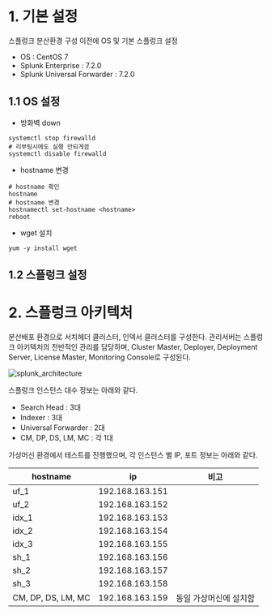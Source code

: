 # 1. 기본 설정

스플렁크 분산환경 구성 이전에 OS 및 기본 스플렁크 설정

- OS : CentOS 7
- Splunk Enterprise : 7.2.0
- Splunk Universal Forwarder : 7.2.0

## 1.1 OS 설정

- 방화벽 down
```
systemctl stop firewalld
# 리부팅시에도 실행 안되게끔 
systemctl disable firewalld
```
- hostname 변경
```
# hostname 확인
hostname
# hostname 변경
hostnamectl set-hostname <hostname>
reboot
```
- wget 설치
```
yum -y install wget
```

## 1.2 스플렁크 설정

# 2. 스플렁크 아키텍처

분산배포 환경으로 서치헤더 클러스터, 인덱서 클러스터를 구성한다. 관리서버는 스플렁크 아키텍처의 전반적인 관리를 담당하며, Cluster Master, Deployer, Deployment Server, License Master, Monitoring Console로 구성된다.

![splunk_architecture](https://user-images.githubusercontent.com/6319057/47417248-8af0fd80-d7b2-11e8-942a-9ec1c7252d07.png)

스플렁크 인스턴스 대수 정보는 아래와 같다.

- Search Head : 3대
- Indexer : 3대
- Universal Forwarder : 2대
- CM, DP, DS, LM, MC : 각 1대

가상머신 환경에서 테스트를 진행했으며, 각 인스턴스 별 IP, 포트 정보는 아래와 같다.

hostname | ip | 비고
---- | ---- | ----
uf_1 |192.168.163.151|
uf_2 |192.168.163.152|
idx_1 |192.168.163.153|
idx_2 |192.168.163.154|
idx_3 |192.168.163.155|
sh_1 |192.168.163.156|
sh_2 |192.168.163.157|
sh_3 |192.168.163.158|
CM, DP, DS, LM, MC |192.168.163.159| 동일 가상머신에 설치함
